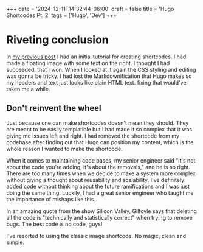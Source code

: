 +++
date = '2024-12-11T14:32:44-06:00'
draft = false
title = 'Hugo Shortcodes Pt. 2'
tags = ['Hugo', 'Dev']
+++

# Riveting conclusion

In [my previous post](shortcodes.md) I had an initial tutorial for creating shortcodes. I had made a floating image with some text on the right. I thought I had succeeded, that I won. When I looked at it again the CSS styling and editing was gonna be tricky. I had lost the Markdownification that Hugo makes so my headers and text just looks like plain HTML text. fixing that would've taken me a while. 

## Don't reinvent the wheel

Just because one can make shortcodes doesn't mean they should. They are meant to be easily templatible but I had made it so complex that it was giving me issues left and right. I had removed the shortcode from my codebase after finding out that Hugo can position my content, which is the whole reason I wanted to make the shortcode.

When it comes to maintaining code bases, my senior engineer said "it's not about the code you're adding, it's about the removals," and he is so right. There are too many times when we decide to make a system more complex without giving a thought about reusability and scalability. I've definitely added code without thinking about the future ramifications and I was just doing the same thing. Luckily, I had a great senior engineer who taught me the importance of mishaps like this. 

In an amazing quote from the show Silicon Valley, Gilfoyle says that deleting all the code is "technically and statistically correct" when trying to remove bugs. The best code is no code, guys! 

I've resorted to using the classic image shortcode. No magic, clean and simple. 

